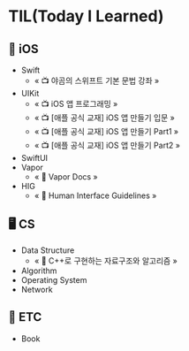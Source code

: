 # TIL(Today I Learned)

## 📱 iOS
  - Swift
    - « 📺 야곰의 스위프트 기본 문법 강좌 »
  - UIKit
    - « 📺 iOS 앱 프로그래밍 »
    - « 📺 [애플 공식 교재] iOS 앱 만들기 입문 »
    - « 📺 [애플 공식 교재] iOS 앱 만들기 Part1 »
    - « 📺 [애플 공식 교재] iOS 앱 만들기 Part2 »
  - SwiftUI
  - Vapor
    - « 📄 Vapor Docs »
  - HIG
    - « 📄 Human Interface Guidelines »

## 🖥 CS
  - Data Structure
    -  « 📖 C++로 구현하는 자료구조와 알고리즘 »
  - Algorithm
  - Operating System
  -  Network

## 🔨 ETC
  - Book
